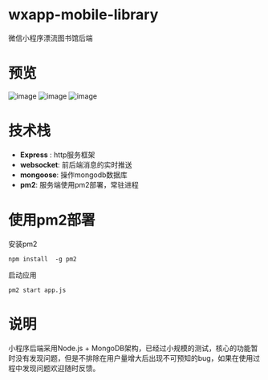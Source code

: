 # wxapp-mobile-library
微信小程序漂流图书馆后端
# 预览
![image](https://github.com/ChinaUnicomRI/wxapp-mobile-library/blob/master/images/1.jpg)
![image](https://github.com/ChinaUnicomRI/wxapp-mobile-library/blob/master/images/2.jpg)
![image](https://github.com/ChinaUnicomRI/wxapp-mobile-library/blob/master/images/3.jpg)
# 技术栈
- **Express** : http服务框架
- **websocket**: 前后端消息的实时推送
- **mongoose**: 操作mongodb数据库
- **pm2**: 服务端使用pm2部署，常驻进程

# 使用pm2部署
安装pm2
```
npm install  -g pm2
```
启动应用
```
pm2 start app.js
```
# 说明
小程序后端采用Node.js + MongoDB架构，已经过小规模的测试，核心的功能暂时没有发现问题，但是不排除在用户量增大后出现不可预知的bug，如果在使用过程中发现问题欢迎随时反馈。
